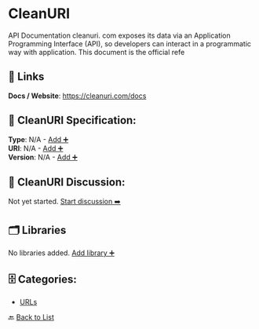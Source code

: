 # CleanURI

API Documentation cleanuri. com exposes its data via an Application Programming Interface (API), so developers can interact in a programmatic way with application. This document is the official refe

##  🔗 Links
**Docs / Website**: https://cleanuri.com/docs

## 🧬 CleanURI Specification:
**Type**: N/A - [Add ➕](https://github.com/apis-list/apis-list/edit/main/apis.yaml#L3327)  
**URI**: N/A - [Add ➕](https://github.com/apis-list/apis-list/edit/main/apis.yaml#L3327)  
**Version**: N/A - [Add ➕](https://github.com/apis-list/apis-list/edit/main/apis.yaml#L3327)

## 💬 CleanURI Discussion:
Not yet started. [Start discussion ➡️](https://github.com/apis-list/apis-list/discussions/new)

## 🗂️ Libraries

No libraries added. [Add library ➕](https://github.com/apis-list/apis-list/edit/main/apis.yaml#L3327)    


## 🗄️ Categories:
- [URLs](https://github.com/apis-list/apis-list#urls-)

🔙  [Back to List](https://github.com/apis-list/apis-list)
